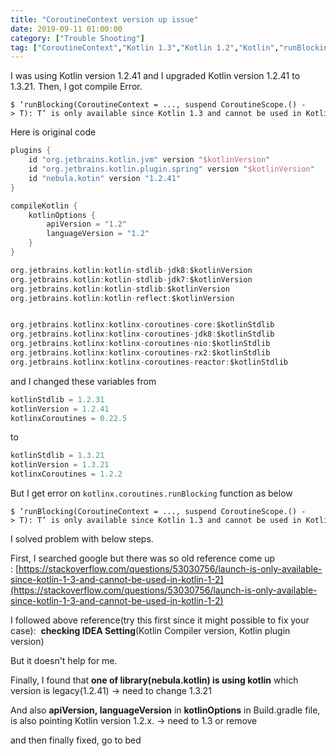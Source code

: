 ```yaml
---
title: "CoroutineContext version up issue"
date: 2019-09-11 01:00:00
category: ["Trouble Shooting"]
tag: ["CoroutineContext","Kotlin 1.3","Kotlin 1.2","Kotlin","runBlocking","CoroutineScope"]
---
```


I was using Kotlin version 1.2.41 and I upgraded Kotlin version 1.2.41 to 1.3.21. Then, I got compile Error. 

```
$ ‘runBlocking(CoroutineContext = ..., suspend CoroutineScope.() -> T): T’ is only available since Kotlin 1.3 and cannot be used in Kotlin 1.2
```

Here is original code

```groovy
plugins {
    id "org.jetbrains.kotlin.jvm" version "$kotlinVersion"
    id "org.jetbrains.kotlin.plugin.spring" version "$kotlinVersion"
    id "nebula.kotin" version "1.2.41"
}

compileKotlin {
    kotlinOptions {
        apiVersion = "1.2"
        languageVersion = "1.2"
    }
}

org.jetbrains.kotlin:kotlin-stdlib-jdk8:$kotlinVersion
org.jetbrains.kotlin:kotlin-stdlib-jdk7:$kotlinVersion
org.jetbrains.kotlin:kotlin-stdlib:$kotlinVersion
org.jetbrains.kotlin:kotlin-reflect:$kotlinVersion


org.jetbrains.kotlinx:kotlinx-coroutines-core:$kotlinStdlib
org.jetbrains.kotlinx:kotlinx-coroutines-jdk8:$kotlinStdlib
org.jetbrains.kotlinx:kotlinx-coroutines-nio:$kotlinStdlib
org.jetbrains.kotlinx:kotlinx-coroutines-rx2:$kotlinStdlib
org.jetbrains.kotlinx:kotlinx-coroutines-reactor:$kotlinStdlib
```

and I changed these variables from 
```groovy
kotlinStdlib = 1.2.31
kotlinVersion = 1.2.41
kotlinxCoroutines = 0.22.5
```

to 

```groovy
kotlinStdlib = 1.3.21
kotlinVersion = 1.3.21
kotlinxCoroutines = 1.2.2
```

But I get error on `kotlinx.coroutines.runBlocking` function as below

```
$ ‘runBlocking(CoroutineContext = ..., suspend CoroutineScope.() -> T): T’ is only available since Kotlin 1.3 and cannot be used in Kotlin 1.2
```

I solved problem with below steps.

First, I searched google but there was so old reference come up : [https://stackoverflow.com/questions/53030756/launch-is-only-available-since-kotlin-1-3-and-cannot-be-used-in-kotlin-1-2](https://stackoverflow.com/questions/53030756/launch-is-only-available-since-kotlin-1-3-and-cannot-be-used-in-kotlin-1-2)

I followed above reference(try this first since it might possible to fix your case): 
**checking IDEA Setting**(Kotlin Compiler version, Kotlin plugin version) 

But it doesn't help for me.

Finally, I found that **one of library(nebula.kotlin) is using kotlin** which version is legacy(1.2.41) -> need to change 1.3.21

And also **apiVersion, languageVersion** in **kotlinOptions** in Build.gradle file, is also pointing Kotlin version 1.2.x. -> need to 1.3 or remove

and then finally fixed, go to bed
